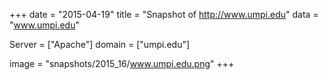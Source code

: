 
+++
date = "2015-04-19"
title = "Snapshot of http://www.umpi.edu"
data = "www.umpi.edu"

Server = ["Apache"]
domain = ["umpi.edu"]

  image = "snapshots/2015_16/www.umpi.edu.png"
+++
#
